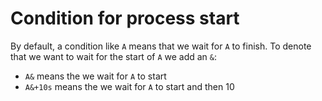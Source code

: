 # Condition for process start

By default, a condition like `A` means that we wait for `A` to finish. To denote
that we want to wait for the start of `A` we add an `&`:

- `A&` means the we wait for `A` to start
- `A&+10s` means the we wait for `A` to start and then 10
